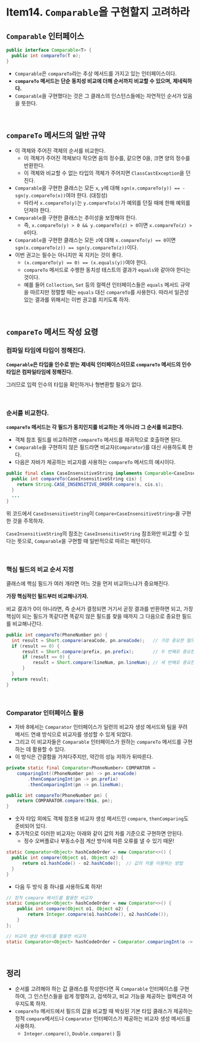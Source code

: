 # Item14. `Comparable`을 구현할지 고려하라

## `Comparable` 인터페이스
```java
public interface Comparable<T> {
  public int compareTo(T o);
}
```
- `Comparable`은 `compareTo`라는 추상 메서드를 가지고 있는 인터페이스이다.
- **`compareTo` 메서드는 단순 동치성 비교에 더해 순서까지 비교할 수 있으며, 제네릭하다.**
- `Comparable`을 구현했다는 것은 그 클래스의 인스턴스들에는 자연적인 순서가 있음을 뜻한다.
<br>

## `compareTo` 메서드의 일반 규약
- 이 객체와 주어진 객체의 순서를 비교한다. 
  - 이 객체가 주어진 객체보다 작으면 음의 정수를, 같으면 0을, 크면 양의 정수를 반환한다.
  - 이 객체와 비교할 수 없는 타입의 객체가 주어지면 `ClassCastException`을 던진다.
- `Comparable`을 구현한 클래스는 모든 `x`, `y`에 대해 `sgn(x.compareTo(y)) == -sgn(y.compareTo(x))`여야 한다. (대칭성)
  - 따라서 `x.compareTo(y)`는 `y.compareTo(x)`가 예외를 던질 때에 한해 예외를 던져야 한다.
- `Comparable`을 구현한 클래스는 추이성을 보장해야 한다.
  - 즉, `x.compareTo(y) > 0 && y.compareTo(z) > 0`이면 `x.compareTo(z) > 0`이다.
- `Comparable`을 구현한 클래스는 모든 `z`에 대해 `x.compareTo(y) == 0`이면 `sgn(x.compareTo(z)) == sgn(y.compareTo(z))`이다.
- 이번 권고는 필수는 아니지만 꼭 지키는 것이 좋다. 
  - `(x.compareTo(y) == 0) == (x.equals(y))`여야 한다.
  - `compareTo` 메서드로 수행한 동치성 테스트의 결과가 `equals`와 같아야 한다는 것이다.
  - 예를 들어 `Collection`, `Set` 등의 컬렉션 인터페이스들은 `equals` 메서드 규약을 따르지만 정렬할 때는 `equals` 대신 `compareTo`를 사용한다. 따라서 일관성 있는 결과를 위해서는 이번 권고를 지키도록 하자.
<br>

## `compareTo` 메서드 작성 요령
### 컴파일 타임에 타입이 정해진다.
**`Comparable`은 타입을 인수로 받는 제네릭 인터페이스이므로 `compareTo` 메서드의 인수 타입은 컴파일타임에 정해진다.**

그러므로 입력 인수의 타입을 확인하거나 형변환할 필요가 없다.

<br>

### 순서를 비교한다.
**`compareTo` 메서드는 각 필드가 동치인지를 비교하는 게 아니라 그 순서를 비교한다.**
  - 객체 참조 필드를 비교하려면 `compareTo` 메서드를 재귀적으로 호출하면 된다.
  - `Comparable`을 구현하지 않은 필드라면 비교자(`Comparator`)를 대신 사용하도록 한다.
  - 다음은 자바가 제공하는 비교자를 사용하는 `compareTo` 메서드의 예시이다.
```java
public final class CaseInsensitiveString implements Comparable<CaseInsensitiveString> {
  public int compareTo(CaseInsensitiveString cis) {
    return String.CASE_INSENSITIVE_ORDER.compare(s, cis.s);
  }
  ...
}
```
위 코드에서 `CaseInsensitiveString`이 `Compare<CaseInsensitiveString>`을 구현한 것을 주목하자.

`CaseInsensitiveString`의 참조는 `CaseInsensitiveString` 참조와만 비교할 수 있다는 뜻으로, `Comparable`을 구현할 때 일반적으로 따르는 패턴이다.

<br>

### 핵심 필드의 비교 순서 지정
클래스에 핵심 필드가 여러 개라면 어느 것을 먼저 비교하느냐가 중요해진다.

**가장 핵심적인 필드부터 비교해나가자.**

비교 결과가 0이 아니라면, 즉 순서가 결정되면 거기서 곧장 결과를 반환하면 되고, 가장 핵심이 되는 필드가 똑같다면 똑같지 않은 필드를 찾을 때까지 그 다음으로 중요한 필드를 비교해나간다.
```java
public int compareTo(PhoneNumber pn) {
  int result = Short.compare(areaCode, pn.areaCode);   // 가장 중요한 필드
  if (result == 0) {
      result = Short.compare(prefix, pn.prefix);       // 두 번째로 중요한 필드
      if (result == 0) {
          result = Short.compare(lineNum, pn.lineNum); // 세 번째로 중요한 필드
      }
  }
  return result;
}
```
<br>

### Comparator 인터페이스 활용
- 자바 8에서는 `Comparator` 인터페이스가 일련의 비교자 생성 메서드와 팀을 꾸려 메서드 연쇄 방식으로 비교자를 생성할 수 있게 되었다.
- 그리고 이 비교자들은 `Comparable` 인터페이스가 원하는 `compareTo` 메서드를 구현하는 데 활용할 수 있다.
- 이 방식은 간결함을 가져다주지만, 약간의 성능 저하가 뒤따른다.
```java
private static final Comparator<PhoneNumber> COMPARTOR = 
    comparingInt((PhoneNumber pn) -> pn.areaCode)
        .thenComparingInt(pn -> pn.prefix)
        .thenComparingInt(pn -> pn.lineNum);

public int compareTo(PhoneNumber pn) {
    return COMPARATOR.compare(this, pn);
}
```
- 숫자 타입 외에도 객체 참조용 비교자 생성 메서드인 `compare`, `thenComparing`도 준비되어 있다.
- 추가적으로 이러한 비교자는 아래와 같이 값의 차를 기준으로 구현하면 안된다.
  - 정수 오버플로나 부동소수점 계산 방식에 따른 오류를 낼 수 있기 때문!
```java
static Comparator<Object> hashCodeOrder = new Comparator<>() {
  public int compare(Object o1, Object o2) {
      return o1.hashCode() - o2.hashCode();  // 값의 차를 이용하는 방법
  }
}
```
- 다음 두 방식 중 하나를 사용하도록 하자!
```java
// 정적 compare 메서드를 활용한 비교자
static Comparator<Object> hashCodeOrder = new Comparator<>() {
    public int compare(Object o1, Object o2) {
        return Integer.compare(o1.hashCode(), o2.hashCode());
    }
};
```
```java
// 비교자 생성 메서드를 활용한 비교자
static Comparator<Object> hashCodeOrder = Comparator.comparingInt(o -> o.hashCode());
```
<br>

## 정리
- 순서를 고려해야 하는 값 클래스를 작성한다면 꼭 `Comparable` 인터페이스를 구현하여, 그 인스턴스들을 쉽게 정렬하고, 검색하고, 비교 기능을 제공하는 컬렉션과 어우지도록 하자.
- `compareTo` 메서드에서 필드의 값을 비교할 때 박싱된 기본 타입 클래스가 제공하는 정적 `compare`메서드나 `Comparator` 인터페이스가 제공하는 비교자 생성 메서드를 사용하자.
  - `Integer.compare()`, `Double.compare()` 등
